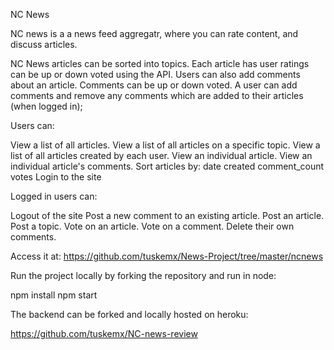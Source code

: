 NC News

NC news is a a news feed aggregatr, where you can rate content, and discuss articles.

NC News articles can be sorted into topics. 
Each article has user ratings can be up or down voted using the API.
 Users can also add comments about an article. 
Comments can  be up or down voted. 
A user can add comments and remove any comments which are added to their articles (when logged in);

Users can:

View a list of all articles.
View a list of all articles on a specific topic.
View a list of all articles created by each user.
View an individual article.
View an individual article's comments.
Sort articles by:
date created
comment_count
votes
Login to the site


Logged in users can:

Logout of the site
Post a new comment to an existing article.
Post an article.
Post a topic.
Vote on an article.
Vote on a comment.
Delete their own comments.

Access it at:
 https://github.com/tuskemx/News-Project/tree/master/ncnews

Run the project locally by forking the repository and run in node:

npm install
npm start

The backend can be forked and locally hosted on heroku: 

https://github.com/tuskemx/NC-news-review

